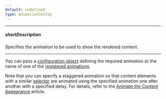 ```yaml
---
default: undefined
type: animationConfig
---
```

---
##### shortDescription
Specifies the animation to be used to show the rendered content.

---
You can pass a [configuration object](/api-reference/50%20Common/Object%20Structures/animationConfig '/Documentation/ApiReference/Common/Object_Structures/animationConfig/') defining the required animation or the name of one of the [registered animations](/api-reference/50%20Common/utils/animationPresets '/Documentation/ApiReference/Common/Utils/animationPresets/').

Note that you can specify a staggered animation so that content elements with a similar [selector](/api-reference/10%20UI%20Widgets/dxDeferRendering/1%20Configuration/staggerItemSelector.md '/Documentation/ApiReference/UI_Widgets/dxDeferRendering/Configuration/#staggerItemSelector') are animated using the specified animation one after another with a specified delay. For details, refer to the [Animate the Content Appearance](/concepts/05%20Widgets/DeferRendering/10%20Animate%20the%20Content%20Appearance.md '/Documentation/Guide/Widgets/DeferRendering/Animate_the_Content_Appearance/') article.